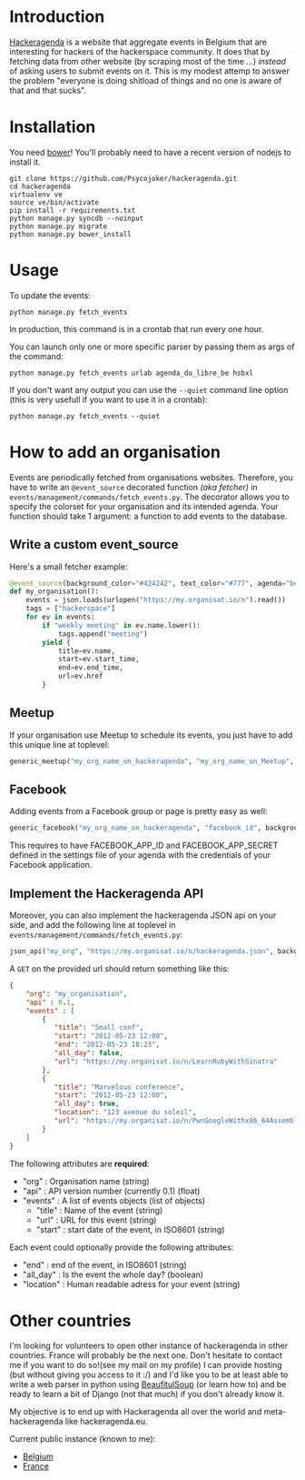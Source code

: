 # Introduction

[Hackeragenda](http://hackeragenda.be) is a website that aggregate events in Belgium that are
interesting for hackers of the hackerspace community. It does that by fetching
data from other website (by scraping most of the time ...) *instead* of asking
users to submit events on it. This is my modest attemp to answer the problem
"everyone is doing shitload of things and no one is aware of that and that
sucks".

# Installation

You need [bower](http://bower.io/)! You'll probably need to have a recent 
version of nodejs to install it.

``` shell
git clone https://github.com/Psycojoker/hackeragenda.git
cd hackeragenda
virtualenv ve
source ve/bin/activate
pip install -r requirements.txt
python manage.py syncdb --noinput
python manage.py migrate
python manage.py bower_install
```

# Usage

To update the events:

``` shell
python manage.py fetch_events
```

In production, this command is in a crontab that run every one hour.

You can launch only one or more specific parser by passing them as args of the command:

``` shell
python manage.py fetch_events urlab agenda_du_libre_be hsbxl
```

If you don't want any output you can use the <code>--quiet</code> command line
option (this is very usefull if you want to use it in a crontab):

``` shell
python manage.py fetch_events --quiet
```

# How to add an organisation

Events are periodically fetched from organisations websites. Therefore, you 
have to write an `@event_source` decorated function *(aka fetcher)* in 
`events/management/commands/fetch_events.py`. The decorator allows you to 
specify the colorset for your organisation and its intended agenda. Your 
function should take 1 argument: a function to add events to the database.


## Write a custom event_source

Here's a small fetcher example:

```python
@event_source(background_color="#424242", text_color="#777", agenda="be")
def my_organisation():
    events = json.loads(urlopen("https://my.organisat.io/n").read())
    tags = ["hackerspace"]
    for ev in events:
        if "weekly meeting" in ev.name.lower():
            tags.append("meeting")
        yield {
            title=ev.name,
            start=ev.start_time,
            end=ev.end_time,
            url=ev.href
        }
```

## Meetup

If your organisation use Meetup to schedule its events, you just have to add
this unique line at toplevel:

```python
generic_meetup("my_org_name_on_hackeragenda", "my_org_name_on_Meetup", background_color="#424242", text_color="#777", agenda="be")
```

## Facebook

Adding events from a Facebook group or page is pretty easy as well:

```python
generic_facebook("my_org_name_on_hackeragenda", "facebook_id", background_color="#424242", text_color="#777", agenda="be")
```

This requires to have FACEBOOK_APP_ID and FACEBOOK_APP_SECRET defined in the
settings file of your agenda with the credentials of your Facebook
application.

## Implement the Hackeragenda API

Moreover, you can also implement the hackeragenda JSON api on your side, and add
the following line at toplevel in `events/management/commands/fetch_events.py`:

```python
json_api("my_org", "https://my.organisat.io/n/hackeragenda.json", background_color="#424242", text_color="#777", agenda="be")
```

A `GET` on the provided url should return something like this:

```json
{
    "org": "my_organisation",
    "api" : 0.1,
    "events" : [
        {
           "title": "Small conf",
           "start": "2012-05-23 12:00",
           "end": "2012-05-23 18:23",
           "all_day": false,
           "url": "https://my.organisat.io/n/LearnRubyWithSinatra"
        },
        {
           "title": "Marvelous conference",
           "start": "2012-05-23 12:00",
           "all_day": true,
           "location": "123 avenue du soleil",
           "url": "https://my.organisat.io/n/PwnGoogleWithx86_64Assembly"
        }
    ]
}
```

The following attributes are **required**:

* "org" : Organisation name (string)
* "api" : API version number (currently 0.1) (float)
* "events" : A list of events objects (list of objects)
    * "title" : Name of the event (string)
    * "url" : URL for this event (string)
    * "start" : start date of the event, in ISO8601 (string)

Each event could optionally provide the following attributes:

* "end" : end of the event, in ISO8601 (string)
* "all_day" : Is the event the whole day? (boolean)
* "location" : Human readable adress for your event (string)

# Other countries

I'm looking for volunteers to open other instance of hackeragenda in other
countries. France will probably be the next one. Don't hesitate to contact me
if you want to do so!(see my mail on my profile) I can provide hosting (but
without giving you access to it :/) and I'd like you to be at least able to
write a web parser in python using
[BeaufitulSoup](http://www.crummy.com/software/BeautifulSoup/) (or learn how
to) and be ready to learn a bit of Django (not that much) if you don't already
know it.

My objective is to end up with Hackeragenda all over the world and
meta-hackeragenda like hackeragenda.eu.

Current public instance (known to me):

* [Belgium](http://hackeragenda.be)
* [France](http://hackeragenda.fr)
